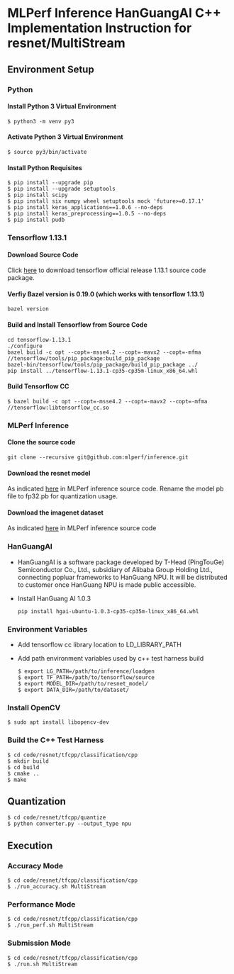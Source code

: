 # MLPerf Inference HanGuangAI C++ Implementation Instruction for resnet/MultiStream

## Environment Setup

### Python

#### Install Python 3 Virtual Environment

   ```shell
   $ python3 -m venv py3
   ```

#### Activate Python 3 Virtual Environment

   ```shell
   $ source py3/bin/activate
   ```

#### Install Python Requisites

   ```shell
   $ pip install --upgrade pip
   $ pip install --upgrade setuptools
   $ pip install scipy
   $ pip install six numpy wheel setuptools mock 'future>=0.17.1'
   $ pip install keras_applications==1.0.6 --no-deps
   $ pip install keras_preprocessing==1.0.5 --no-deps
   $ pip install pudb  
   ```

### Tensorflow 1.13.1

#### Download Source Code
Click [here](https://github.com/tensorflow/tensorflow/archive/v1.13.1.tar.gz) to download tensorflow official release 1.13.1 source code package.

#### Verfiy Bazel version is 0.19.0 (which works with tensorflow 1.13.1)

   ```shell
   bazel version
   ```

#### Build and Install Tensorflow from Source Code

   ```shell
   cd tensorflow-1.13.1
   ./configure
   bazel build -c opt --copt=-msse4.2 --copt=-mavx2 --copt=-mfma //tensorflow/tools/pip_package:build_pip_package
   bazel-bin/tensorflow/tools/pip_package/build_pip_package ../
   pip install ../tensorflow-1.13.1-cp35-cp35m-linux_x86_64.whl
   ```

#### Build Tensorflow CC

   ```shell
   $ bazel build -c opt --copt=-msse4.2 --copt=-mavx2 --copt=-mfma //tensorflow:libtensorflow_cc.so
   ```

### MLPerf Inference

#### Clone the source code

   ```shell
   git clone --recursive git@github.com:mlperf/inference.git 
   ```
#### Download the resnet model

As indicated [here](https://github.com/mlperf/inference/tree/master/v0.5/classification_and_detection#supported-models) in MLPerf inference source code. Rename the model pb file to fp32.pb for quantization usage.

#### Download the imagenet dataset

As indicated [here](https://github.com/mlperf/inference/tree/master/v0.5/classification_and_detection#datasets) in MLPerf inference source code

### HanGuangAI

* HanGuangAI is a software package developed by T-Head (PingTouGe) Semiconductor Co., Ltd., subsidiary of Alibaba Group Holding Ltd., connecting popluar frameworks to HanGuang NPU. It will be distributed to customer once HanGuang NPU is made public accessible. 
* Install HanGuang AI 1.0.3
  
  ```shell
  pip install hgai-ubuntu-1.0.3-cp35-cp35m-linux_x86_64.whl
  ```

### Environment Variables
* Add tensorflow cc library location to LD_LIBRARY_PATH
* Add path environment variables used by c++ test harness build

   ```shell
   $ export LG_PATH=/path/to/inference/loadgen
   $ export TF_PATH=/path/to/tensorflow/source
   $ export MODEL_DIR=/path/to/resnet_model/
   $ export DATA_DIR=/path/to/dataset/
   ```

### Install OpenCV
   ```shell
   $ sudo apt install libopencv-dev
   ```

### Build the C++ Test Harness

   ```shell
   $ cd code/resnet/tfcpp/classification/cpp
   $ mkdir build
   $ cd build
   $ cmake ..
   $ make
   ```

## Quantization

   ```shell
   $ cd code/resnet/tfcpp/quantize
   $ python converter.py --output_type npu
   ```

## Execution

### Accuracy Mode

   ```shell
   $ cd code/resnet/tfcpp/classification/cpp
   $ ./run_accuracy.sh MultiStream
   ```
   
### Performance Mode

   ```shell
   $ cd code/resnet/tfcpp/classification/cpp
   $ ./run_perf.sh MultiStream
   ```
  
### Submission Mode

   ```shell
   $ cd code/resnet/tfcpp/classification/cpp
   $ ./run.sh MultiStream
   ```
